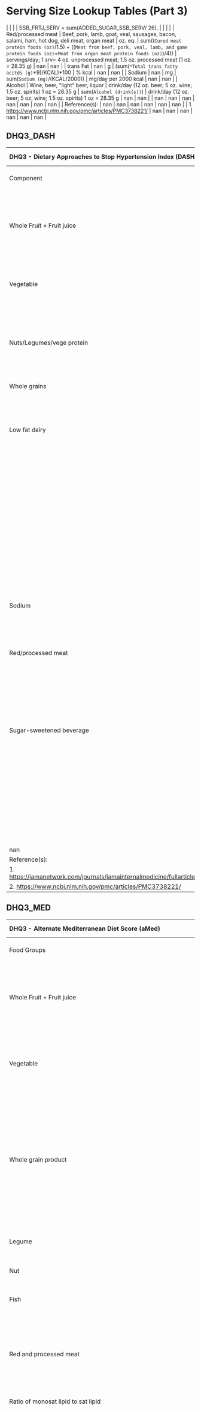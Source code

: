 # Serving Size Lookup Tables (Part 3)

|                                                          |                                                                                               |                                                                     |       SSB_FRTJ_SERV = sum(ADDED_SUGAR_SSB_SERV/ 26),                                                                                                         |                                                                                                             |              |                      |
| Red/processed meat                                       | Beef, pork, lamb, goat, veal, sausages, bacon, salami, ham, hot dog, deli meat, organ meat    | oz. eq.                                                             | sum((`Cured meat protein foods (oz)`/1.5) + ((`Meat from beef, pork, veal, lamb, and game protein foods (oz)`+`Meat from organ meat protein foods (oz)`)/4)) | servings/day; 1 srv= 4 oz. unprocessed meat; 1.5 oz. processed meat (1 oz. = 28.35 g)                       | nan          | nan                  |
| trans Fat                                                | nan                                                                                           | g                                                                   | (sum(`*Total trans fatty acitds (g)`*9)/KCAL)*100                                                                                                            | % kcal                                                                                                      | nan          | nan                  |
| Sodium                                                   | nan                                                                                           | mg                                                                  | sum(`Sodium (mg)`/(KCAL/2000))                                                                                                                               | mg/day per 2000 kcal                                                                                        | nan          | nan                  |
| Alcohol                                                  | Wine, beer, "light" beer, liquor                                                              | drink/day (12 oz. beer; 5 oz. wine; 1.5 oz. spirits) 1 oz = 28.35 g | sum(`Alcohol (drink(s))`)                                                                                                                                    | drink/day (12 oz. beer; 5 oz. wine; 1.5 oz. spirits) 1 oz = 28.35 g                                         | nan          | nan                  |
| nan                                                      | nan                                                                                           | nan                                                                 | nan                                                                                                                                                          | nan                                                                                                         | nan          | nan                  |
| Reference(s):                                            | nan                                                                                           | nan                                                                 | nan                                                                                                                                                          | nan                                                                                                         | nan          | nan                  |
| 1. https://www.ncbi.nlm.nih.gov/pmc/articles/PMC3738221/ | nan                                                                                           | nan                                                                 | nan                                                                                                                                                          | nan                                                                                                         | nan          | nan                  |


## DHQ3_DASH

| DHQ3 - Dietary Approaches to Stop Hypertension Index (DASH)                 | Unnamed: 1                                                                                    | Unnamed: 2               | Unnamed: 3                                                                                                                                                   | Unnamed: 4                                                                                        | Unnamed: 5           |
|:----------------------------------------------------------------------------|:----------------------------------------------------------------------------------------------|:-------------------------|:-------------------------------------------------------------------------------------------------------------------------------------------------------------|:--------------------------------------------------------------------------------------------------|:---------------------|
| Component                                                                   | Description                                                                                   | Original Units (per day) | Food group serving size calculation                                                                                                                          | Final Units (per day)                                                                             | References           |
| Whole Fruit + Fruit juice                                                   | All whole fruits + 100% juice                                                                 | cup eq.                  | sum(`Total fruit (cups)`)                                                                                                                                    | servings/day (0.5 c of berries; 1 cup=236.59 g; 1 med fruit (1 cup = 236.59 g); 1 cup fruit juice | All from reference 1 |
| Vegetable                                                                   | All vegetable except potatoes and legume                                                      | cup eq.                  | sum(`Dark-green vegetable (cups)` + (`Total red/orange vegetable (cups)` +  `Other starchy vegetable (cups)` + `Other vegetable (cups)`)/0.5)                | servings/day (0.5 c of vege; 1 cup of green leafy (1 cup = 236.59 g)                              | nan                  |
| Nuts/Legumes/vege protein                                                   | Nuts, legumes, and vegetable protein (e.g., tofu)                                             | oz. eq.                  | sum(`Nuts, seeds, soy, and legumes (oz)`)                                                                                                                    | servings/day = 1 srv=1oz (28.35 g) of nuts or 1 TBLSP peanut butter (15 mL), 1 cup legume = 4 oz  | nan                  |
| Whole grains                                                                | nan                                                                                           | oz. eq.                  | sum(`Whole grain (oz)`)                                                                                                                                      | servings/day = 1oz                                                                                | nan                  |
| Low fat dairy                                                               | 2% or less fat milk + yogurt + low-fat ice cream and frozen yogurt + low-fat cheese           | cup eq.                  | SKIM_MILK = c(5.4, 6.4, 10.4)                                                                                                                                | servings/day = 1 glass milk + 1 cup yogurt + 1/2 cup ice cream/frozen yogurt + 1 slice cheese     | nan                  |
|                                                                             |                                                                                               |                          |   LOWF_CHEESE=c(50.2)                                                                                                                                        |                                                                                                   |                      |
|                                                                             |                                                                                               |                          |   LOWF_CREAM=c(64.2, 75.2, 80.1)                                                                                                                             |                                                                                                   |                      |
|                                                                             |                                                                                               |                          |       SKIM_MILK_SERV = case_when(                                                                                                                            |                                                                                                   |                      |
|                                                                             |                                                                                               |                          |         `Food ID` %in% SKIM_MILK ~ `Milk (cups)`,                                                                                                            |                                                                                                   |                      |
|                                                                             |                                                                                               |                          |         TRUE ~ 0                                                                                                                                             |                                                                                                   |                      |
|                                                                             |                                                                                               |                          |       ),                                                                                                                                                     |                                                                                                   |                      |
|                                                                             |                                                                                               |                          |       LOWF_CHEESECREAM_SERV = case_when(                                                                                                                     |                                                                                                   |                      |
|                                                                             |                                                                                               |                          |         `Food ID` %in% LOWF_CHEESE ~ `Total dairy (cups)`*4,                                                                                                 |                                                                                                   |                      |
|                                                                             |                                                                                               |                          |         `Food ID` %in% LOWF_CREAM ~ `Total dairy (cups)`*2,                                                                                                  |                                                                                                   |                      |
|                                                                             |                                                                                               |                          |         TRUE ~ 0                                                                                                                                             |                                                                                                   |                      |
|                                                                             |                                                                                               |                          |       ),                                                                                                                                                     |                                                                                                   |                      |
|                                                                             |                                                                                               |                          |       LOWF_DAIRY_SERV = sum(SKIM_MILK_SERV+LOWF_CHEESECREAM_SERV+`Yogurt (cups)`),                                                                           |                                                                                                   |                      |
| Sodium                                                                      | nan                                                                                           | mg                       | sum(`Sodium (mg)`/(KCAL/2000))                                                                                                                               | mg/day per 2000 kcal                                                                              | nan                  |
| Red/processed meat                                                          | Beef, pork, lamb, goat, veal, sausages, bacon, salami, ham, hot dog, deli meat, organ meat    | oz. eq.                  | sum((`Cured meat protein foods (oz)`/1.5) + ((`Meat from beef, pork, veal, lamb, and game protein foods (oz)`+`Meat from organ meat protein foods (oz)`)/4)) | servings/day; 1 srv= 4 oz. unprocessed meat; 1.5 oz. processed meat (1 oz. = 28.35 g)             | nan                  |
| Sugar-sweetened beverage                                                    | Intake of sugar-sweetened beverages, including soda and fruit drinks, but no 100% fruit juice | g                        | COFFEE_TEA = c(16.1, 17.1, 64.1, 64.2, 1081.1, 1123.1, 1123.2, 1130.2, 1130.5)                                                                               | servings/day = 1 ser= 8oz (1 oz. = 28.35 g)                                                       | nan                  |
|                                                                             |                                                                                               |                          |   DRINK = c(10.6, 10.9, 11.1, 11.2, 1140.1, 1140.2, 1144.1, 1150.1, 1152.1)                                                                                  |                                                                                                   |                      |
|                                                                             |                                                                                               |                          |   SSB = c(COFFEE_TEA, DRINK)                                                                                                                                 |                                                                                                   |                      |
|                                                                             |                                                                                               |                          |       ADDED_SUGAR_SSB_SERV = case_when(                                                                                                                      |                                                                                                   |                      |
|                                                                             |                                                                                               |                          |         `Food ID` %in% SSB ~ `*Added sugars (g)`,                                                                                                            |                                                                                                   |                      |
|                                                                             |                                                                                               |                          |         TRUE ~ 0                                                                                                                                             |                                                                                                   |                      |
|                                                                             |                                                                                               |                          |       )                                                                                                                                                      |                                                                                                   |                      |
|                                                                             |                                                                                               |                          |       SSB_FRTJ_SERV = sum((ADDED_SUGAR_SSB_SERV / 26))                                                                                                       |                                                                                                   |                      |
| nan                                                                         | nan                                                                                           | nan                      | nan                                                                                                                                                          | nan                                                                                               | nan                  |
| Reference(s):                                                               | nan                                                                                           | nan                      | nan                                                                                                                                                          | nan                                                                                               | nan                  |
| 1. https://jamanetwork.com/journals/jamainternalmedicine/fullarticle/414155 | nan                                                                                           | nan                      | nan                                                                                                                                                          | nan                                                                                               | nan                  |
| 2. https://www.ncbi.nlm.nih.gov/pmc/articles/PMC3738221/                    | nan                                                                                           | nan                      | nan                                                                                                                                                          | nan                                                                                               | nan                  |


## DHQ3_MED

| DHQ3 - Alternate Mediterranean Diet Score (aMed)                                                                                                 | Unnamed: 1                                                                                                                   | Unnamed: 2               | Unnamed: 3                                                                                                                                              | Unnamed: 4                                                                                        | Unnamed: 5           |
|:-------------------------------------------------------------------------------------------------------------------------------------------------|:-----------------------------------------------------------------------------------------------------------------------------|:-------------------------|:--------------------------------------------------------------------------------------------------------------------------------------------------------|:--------------------------------------------------------------------------------------------------|:---------------------|
| Food Groups                                                                                                                                      | Description                                                                                                                  | Original Units (per day) | Food group serving size calculation                                                                                                                     | Final Units (per day)                                                                             | References           |
| Whole Fruit + Fruit juice                                                                                                                        | All fruits and 100% fruit juices                                                                                             | cup eq.                  | `Total fruit (cups)`                                                                                                                                    | servings/day (0.5 c of berries; 1 cup=236.59 g; 1 med fruit (1 cup = 236.59 g); 1 cup fruit juice | All from reference 1 |
| Vegetable                                                                                                                                        | All vegetables except potatoes and legumes                                                                                   | cup eq.                  | `Dark-green vegetable (cups)` + (`Total red/orange vegetable (cups)` +  `Other starchy vegetable (cups)` + `Other vegetable (cups)`)/0.5                | 0.5 c of vege; 1 cup of green leafy                                                               | nan                  |
| Whole grain product                                                                                                                              | Whole-grain ready-to-eat cereals, cooked cereals, crackers, dark breads, brown rice, other grains, wheat germ, bran, popcorn | oz. eq.                  | `Whole grain (oz)`                                                                                                                                      | 1oz                                                                                               | nan                  |
| Legume                                                                                                                                           | Tofu, string beans, peas, beans                                                                                              | oz. eq.                  | `Soy products protein foods (oz)`+`Legumes protein foods (oz)`                                                                                          | *oz, 1 cup legume = 4 oz                                                                          | nan                  |
| Nut                                                                                                                                              | Nuts, peanut butter                                                                                                          | oz. eq.                  | `Nuts and seeds protein foods (oz)`                                                                                                                     | *Oz equiv                                                                                         | nan                  |
| Fish                                                                                                                                             | Fish and shrimp, breaded fish                                                                                                | oz. eq.                  | `Seafood (oz)`                                                                                                                                          | serving (4 oz)                                                                                    | nan                  |
| Red and processed meat                                                                                                                           | Beef, pork, lamb, goat, veal, sausages, bacon, salami, ham, hot dog, deli meat, organ meat                                   | oz. eq.                  | (`Cured meat protein foods (oz)`/1.5) + ((`Meat from beef, pork, veal, lamb, and game protein foods (oz)`+`Meat from organ meat protein foods (oz)`)/4) | serving (4 oz. unprocessed meat; 1.5 oz. processed meat)                                          | nan                  |
| Ratio of monosat lipid to sat lipid                                                                                                              | nan                                                                                                                          | g                        | MONSATFAT_SERV = case_when(                                                                                                                             | Ratio                                                                                             | nan                  |
|                                                                                                                                                  |                                                                                                                              |                          |         `Total saturated fatty acids (g)` == 0 ~ 0,                                                                                                     |                                                                                                   |                      |
|                                                                                                                                                  |                                                                                                                              |                          |         TRUE ~ `Total monounsaturated fatty acids (g)`/`Total saturated fatty acids (g)`                                                                |                                                                                                   |                      |
|                                                                                                                                                  |                                                                                                                              |                          |       ),                                                                                                                                                |                                                                                                   |                      |
| Alcohol                                                                                                                                          | Wine, beer, "light" beer, liquor                                                                                             | g                        | `Alcohol (g)`                                                                                                                                           | g                                                                                                 | nan                  |
| nan                                                                                                                                              | nan                                                                                                                          | nan                      | nan                                                                                                                                                     | nan                                                                                               | nan                  |
| Reference(s):                                                                                                                                    | nan                                                                                                                          | nan                      | nan                                                                                                                                                     | nan                                                                                               | nan                  |
| 1. https://www.ahajournals.org/doi/10.1161/CIRCULATIONAHA.108.816736?url_ver=Z39.88-2003&rfr_id=ori:rid:crossref.org&rfr_dat=cr_pub%20%200pubmed | nan                                                                                                                          | nan                      | nan                                                                                                                                                     | nan                                                                                               | nan                  |
| 2. https://www.ncbi.nlm.nih.gov/pmc/articles/PMC3738221/                                                                                         | nan                                                                                                                          | nan                      | nan                                                                                                                                                     | nan                                                                                               | nan                  |


## BLOCK_FFQ_HEI2015

| BLOCK FFQ - Healthy Eating Index-2015                | Unnamed: 1                                                                                                                                          | Unnamed: 2               | Unnamed: 3                                                     | Unnamed: 4                                | Unnamed: 5           |
|:-----------------------------------------------------|:----------------------------------------------------------------------------------------------------------------------------------------------------|:-------------------------|:---------------------------------------------------------------|:------------------------------------------|:---------------------|
| Component                                            | Dietary Constiuents                                                                                                                                 | Original Units (per day) | Food group serving size calculation                            | Final Units (per day)                     | References           |
| Adequacy                                             | nan                                                                                                                                                 | nan                      | nan                                                            | nan                                       | All from reference 1 |
| Total fruit                                          | Total Fruit and fruit juice                                                                                                                         | cup eq.                  | F_TOTAL/(DT_KCAL/1000)                                         | cup eq.                                   | nan                  |
| Whole fruit                                          | Citrus, Melons, Berries + Other Intact Fruits                                                                                                       | cup eq.                  | F_SOLID/(DT_KCAL/1000)                                         | cup eq.                                   | nan                  |
| Total vegetable                                      | Total Vegetables + Legumes (Beans and Peas) in cup equivalents                                                                                      | cup eq.                  | (V_TOTAL+LEGUMES)/(DT_KCAL/1000)                               | cup eq.                                   | nan                  |
| Greens and beans                                     | Dark Green Vegetables + Legumes (Beans and Peas) in cup equivalents                                                                                 | cup eq.                  | (V_DRKGR+LEGUMES)/(DT_KCAL/1000)                               | cup eq.                                   | nan                  |
| Total protein food                                   | Total Meat, Poultry, and Seafood (including organ meats and cured meats) + Eggs + Nuts and Seeds + Soy + Legumes (Beans and Peas) in oz equivalents | oz. eq.                  | (M_MPF+M_EGG+M_NUTSD+M_SOY+(LEGUMES*4))/(DT_KCAL/1000)         | oz. eq.                                   | nan                  |
| Seafood and plant protein                            | Seafood (high in n-3) + Seafood (low in n-3) + Soy + Nuts and Seeds + Legumes (Beans and Peas) in oz equivalents                                    | oz. eq.                  | (M_FISH_HI+M_FISH_LO+M_SOY+M_NUTSD+(LEGUMES*4))/(DT_KCAL/1000) | oz. eq.                                   | nan                  |
| Whole grain                                          | Whole Grains                                                                                                                                        | oz. eq.                  | G_WHL/(DT_KCAL/1000)                                           | oz. eq.                                   | nan                  |
| Dairy                                                | Total Dairy                                                                                                                                         | cup eq.                  | D_TOTAL/(DT_KCAL/1000)                                         | cup eq.                                   | nan                  |
| Fatty Acids                                          | (Total Monounsaturated Fatty Acids + Total Polyunsaturated Fatty Acids)/Total Saturated Fatty Acids                                                 | g                        | FATTYACID_SERV = case_when(                                    | g                                         | nan                  |
|                                                      |                                                                                                                                                     |                          |         DT_SFAT == 0 ~ 0,                                      |                                           |                      |
|                                                      |                                                                                                                                                     |                          |         TRUE ~ (DT_MFAT + DT_PFAT)/DT_SFAT                     |                                           |                      |
|                                                      |                                                                                                                                                     |                          |       )                                                        |                                           |                      |
| Moderation                                           | nan                                                                                                                                                 | nan                      | nan                                                            | nan                                       | nan                  |
| Refined grain                                        | Refined Grains                                                                                                                                      | oz. eq.                  | G_NWHL/(DT_KCAL/1000)                                          | oz. eq.                                   | nan                  |
| Sodium                                               | Sodium                                                                                                                                              | mg                       | (DT_SODI/1000)/(DT_KCAL/1000)                                  | g                                         | nan                  |
| Added sugar                                          | Added Sugars                                                                                                                                        | tsp. eq.                 | ((ADD_SUG*4*4) / DT_KCAL)*100                                  | % of total energy, 1 tsp = 4g, 1g = 4kcal | nan                  |
| Saturated fat                                        | Total Saturated Fatty Acids                                                                                                                         | g                        | ((DT_SFAT*9)/DT_KCAL)*100                                      | % of energy, 1g = 9 kcal                  | nan                  |
| nan                                                  | nan                                                                                                                                                 | nan                      | nan                                                            | nan                                       | nan                  |
| Reference(s):                                        | nan                                                                                                                                                 | nan                      | nan                                                            | nan                                       | nan                  |
| 1. https://www.fns.usda.gov/healthy-eating-index-hei | nan                                                                                                                                                 | nan                      | nan                                                            | nan                                       | nan                  |


## BLOCK_FFQ_AHEI-2010

| BLOCK FFQ - Alternative Healthy Eating Index (AHEI) 2010   | Unnamed: 1                                                                                    | Unnamed: 2                                                          | Unnamed: 3                                                         | Unnamed: 4                                                                                                  | Unnamed: 5   | Unnamed: 6           |
|:-----------------------------------------------------------|:----------------------------------------------------------------------------------------------|:--------------------------------------------------------------------|:-------------------------------------------------------------------|:------------------------------------------------------------------------------------------------------------|:-------------|:---------------------|
| Component                                                  | Description                                                                                   | Original Units (per day)                                            | Food group serving size calculation                                | Final Units (per day)                                                                                       | Notes        | References           |
| Vegetables                                                 | All vegetable except potatoes and legume                                                      | cup eq.                                                             | V_DRKGR + (V_DPYEL + V_OTHER + V_STARCY + V_TOMATO)/0.5            | servings/day (0.5 c of vege; 1 cup of green leafy (1 cup = 236.59 g)                                        | nan          | All from reference 1 |
| Whole Fruit                                                | All whole fruits and no fruit juice                                                           | cup eq.                                                             | F_BERRIES = foodfreq(STRAWBERRIESFREQ)*foodport(STRAWBERRIESQUAN), | servings/day (0.5 c of berries; 1 cup=236.59 g; 1 med fruit (1 cup = 236.59 g)                              | nan          | nan                  |
|                                                            |                                                                                               |                                                                     |       F_WHOLE = F_SOLID - F_BERRIES + F_BERRIES*2,                 |                                                                                                             |              |                      |
| Whole grain                                                | Whole grains in whole grain products                                                          | oz. eq.                                                             | G_WHL/0.035274                                                     | grams/day                                                                                                   | nan          | nan                  |
| Nuts/Legumes/vege protein                                  | Nuts, legumes, and vegetable protein (e.g., tofu)                                             | oz. eq.                                                             | (LEGUMES*4) + M_NUTSD + M_SOY                                      | servings/day = 1 srv=1oz (28.35 g) of nuts and legume or 1 TBLSP peanut butter (15 mL), 1 cup legume = 4 oz | nan          | nan                  |
| PUFA                                                       | nan                                                                                           | g                                                                   | (((DT_TOTN6 + DT_TOTN3 - DT_FA205 - DT_FA226)*9)/ DT_KCAL)*100     | % of energy                                                                                                 | nan          | nan                  |
| Long chain (omega-3) fats (EPA+DHA)                        | nan                                                                                           | g                                                                   | (DT_FA205 + DT_FA226)*1000                                         | mg/day ( oz. = 28.35 g)                                                                                     | nan          | nan                  |
| Sugar-Sweet Bevs (+fruit juice)                            | Intake of sugar-sweetened beverages, including soda and fruit drinks, but no 100% fruit juice | g                                                                   | (GROUP_SUGARYBEVG_TOTAL_GRAMS / 240) + F_JUICE                     | servings/day = 1 ser= 8oz (1 oz. = 28.35 g)                                                                 | nan          | nan                  |
| Red/processed meat                                         | Beef, pork, lamb, goat, veal, sausages, bacon, salami, ham, hot dog, deli meat, organ meat    | oz. eq.                                                             | (M_FRANK /1.5) + ((M_MEAT+M_ORGAN)/4)                              | servings/day; 1 srv= 4 oz. unprocessed meat; 1.5 oz. processed meat (1 oz. = 28.35 g)                       | nan          | nan                  |
| trans Fat                                                  | nan                                                                                           | g                                                                   | ((DT_TRFAT * 9) / DT_KCAL)*100                                     | % kcal                                                                                                      | nan          | nan                  |
| Sodium                                                     | nan                                                                                           | mg                                                                  | DT_SODI/(DT_KCAL/2000)                                             | mg/day per 2000 kcal                                                                                        | nan          | nan                  |
| Alcohol                                                    | Wine, beer, "light" beer, liquor                                                              | drink/day (12 oz. beer; 5 oz. wine; 1.5 oz. spirits) 1 oz = 28.35 g | A_BEV                                                              | drink/day (12 oz. beer; 5 oz. wine; 1.5 oz. spirits) 1 oz = 28.35 g                                         | nan          | nan                  |
| nan                                                        | nan                                                                                           | nan                                                                 | nan                                                                | nan                                                                                                         | nan          | nan                  |
| Reference(s):                                              | nan                                                                                           | nan                                                                 | nan                                                                | nan                                                                                                         | nan          | nan                  |
| 1. https://www.ncbi.nlm.nih.gov/pmc/articles/PMC3738221/   | nan                                                                                           | nan                                                                 | nan                                                                | nan                                                                                                         | nan          | nan                  |


## BLOCK_FFQ_AHEIP

| BLOCK FFQ - Alternative healthy eating index - pregnancy             | Unnamed: 1                                                                                        | Unnamed: 2               | Unnamed: 3                                                                   | Unnamed: 4                                                                            | Unnamed: 5           |
|:---------------------------------------------------------------------|:--------------------------------------------------------------------------------------------------|:-------------------------|:-----------------------------------------------------------------------------|:--------------------------------------------------------------------------------------|:---------------------|
| Component                                                            | Description                                                                                       | Original Units (per day) | Food group serving size calculation                                          | Final Units (per day)                                                                 | Notes                |
| Vegetable                                                            | All vegetable except potatoes and legume                                                          | cup eq.                  | V_DRKGR + (V_DPYEL + V_OTHER + V_STARCY + V_TOMATO)/0.5                      | servings/day (0.5 c of vege; 1 cup of green leafy (1 cup = 236.59 g)                  | All from reference 1 |
| Whole Fruit                                                          | All whole fruits and no fruit juice                                                               | cup eq.                  | F_BERRIES = foodfreq(STRAWBERRIESFREQ)*foodport(STRAWBERRIESQUAN),           | servings/day (0.5 c of berries; 1 cup=236.59 g; 1 med fruit (1 cup = 236.59 g)        | nan                  |
|                                                                      |                                                                                                   |                          |       F_WHOLE = F_SOLID - F_BERRIES + F_BERRIES*2,                           |                                                                                       |                      |
| White meat: Red meat                                                 | White meat = poultry + all fish, red meat = pork + beef + lamb + all organ meats + processed meat | oz. eq.                  | ((M_POULT+M_FISH_HI+M_FISH_LO)/4) /  ((M_FRANK /1.5) + ((M_MEAT+M_ORGAN)/4)) | servings/day; 1 srv= 4 oz. unprocessed meat; 1.5 oz. processed meat (1 oz. = 28.35 g) | nan                  |
| Fiber                                                                | All fiber                                                                                         | g                        | DT_FIBE                                                                      | grams/day                                                                             | nan                  |
| trans Fat                                                            | nan                                                                                               | g                        | ((DT_TRFAT * 9) / DT_KCAL)*100                                               | % of energy                                                                           | nan                  |
| Poly fat: Sat fat                                                    | nan                                                                                               | g                        | DT_PFAT / DT_SFAT                                                            | nan                                                                                   | nan                  |
| Calcium                                                              | nan                                                                                               | mg                       | DT_CALC                                                                      | mg/day                                                                                | nan                  |
| Folate                                                               | nan                                                                                               | mcg                      | DT_FOLFD                                                                     | mcg/day                                                                               | nan                  |
| Iron                                                                 | nan                                                                                               | mg                       | DT_IRON                                                                      | mg/day                                                                                | nan                  |
| nan                                                                  | nan                                                                                               | nan                      | nan                                                                          | nan                                                                                   | nan                  |
| Reference(s):                                                        | nan                                                                                               | nan                      | nan                                                                          | nan                                                                                   | nan                  |
| 1. https://www.jandonline.org/article/S0002-8223(09)00288-0/fulltext | nan                                                                                               | nan                      | nan                                                                          | nan                                                                                   | nan                  |


## BLOCK_FFQ_DASH

| BLOCK FFQ - Dietary Approaches to Stop Hypertension Index (DASH)            | Unnamed: 1                                                                                    | Unnamed: 2               | Unnamed: 3                                                                                    | Unnamed: 4                                                                                        | Unnamed: 5           |
|:----------------------------------------------------------------------------|:----------------------------------------------------------------------------------------------|:-------------------------|:----------------------------------------------------------------------------------------------|:--------------------------------------------------------------------------------------------------|:---------------------|
| Component                                                                   | Description                                                                                   | Original Units (per day) | Food group serving size calculation                                                           | Final Units (per day)                                                                             | References           |
| Whole Fruit + Fruit juice                                                   | All whole fruits + 100% juice                                                                 | cup eq.                  | F_BERRIES = foodfreq(STRAWBERRIESFREQ)*foodport(STRAWBERRIESQUAN),                            | servings/day (0.5 c of berries; 1 cup=236.59 g; 1 med fruit (1 cup = 236.59 g); 1 cup fruit juice | All from reference 1 |
|                                                                             |                                                                                               |                          |       F_WHOLE = F_SOLID - F_BERRIES + F_BERRIES*2,                                            |                                                                                                   |                      |
|                                                                             |                                                                                               |                          |       FRT_FRTJ_SERV = F_WHOLE + JUICE100,                                                     |                                                                                                   |                      |
| Vegetable                                                                   | All vegetable except potatoes and legume                                                      | cup eq.                  | V_DRKGR + (V_DPYEL + V_OTHER + V_STARCY + V_TOMATO)/0.5,                                      | servings/day (0.5 c of vege; 1 cup of green leafy (1 cup = 236.59 g)                              | nan                  |
| Nuts/Legumes/vege protein                                                   | Nuts, legumes, and vegetable protein (e.g., tofu)                                             | oz. eq. or cup           | (LEGUMES*4) + M_NUTSD + M_SOY                                                                 | servings/day = 1 srv=1oz (28.35 g) of nuts or 1 TBLSP peanut butter (15 mL), 1 cup legume = 4 oz  | nan                  |
| Whole grains                                                                | nan                                                                                           | oz. eq.                  | G_WHL                                                                                         | servings/day = 1oz                                                                                | nan                  |
| Low fat dairy                                                               | 2% or less fat milk + yogurt + low-fat ice cream and frozen yogurt + low-fat cheese           | cup eq.                  | LOWF_MILK_SERV = case_when(                                                                   | servings/day = 1 glass milk + 1 cup yogurt + 1/2 cup ice cream/frozen yogurt + 1 slice cheese     | nan                  |
|                                                                             |                                                                                               |                          |         MILKTYPE==4 ~ foodfreq(MILKFREQ) * MILKQUAN,                                          |                                                                                                   |                      |
|                                                                             |                                                                                               |                          |         TRUE ~ 0),                                                                            |                                                                                                   |                      |
|                                                                             |                                                                                               |                          |       YOGURT_SERV = (foodfreq(YOGURTONLYFREQ) *                                               |                                                                                                   |                      |
|                                                                             |                                                                                               |                          |                        foodport(YOGURTONLYQUAN, ref=YOGURT_PORT_DF)) +                        |                                                                                                   |                      |
|                                                                             |                                                                                               |                          |         (foodfreq(BUTTERMILKFREQ) *                                                           |                                                                                                   |                      |
|                                                                             |                                                                                               |                          |            foodport(BUTTERMILKQUAN, ref=BUTTERMILK_PORT_DF)),                                 |                                                                                                   |                      |
|                                                                             |                                                                                               |                          |       LOWF_ICECREAMFROYO_SERV = case_when(                                                    |                                                                                                   |                      |
|                                                                             |                                                                                               |                          |         ICECREAMFROYOTYPE == 2 ~ foodfreq(ICECREAMFROYOFREQ) * foodport(ICECREAMFROYOQUAN)*2, |                                                                                                   |                      |
|                                                                             |                                                                                               |                          |         TRUE ~ 0),                                                                            |                                                                                                   |                      |
|                                                                             |                                                                                               |                          |       LOWF_CHEESE_SERV = case_when(                                                           |                                                                                                   |                      |
|                                                                             |                                                                                               |                          |         CHEESETYPE == 1 ~foodfreq(CHEESEFREQ) * CHEESEQUAN,                                   |                                                                                                   |                      |
|                                                                             |                                                                                               |                          |         TRUE ~ 0),                                                                            |                                                                                                   |                      |
|                                                                             |                                                                                               |                          |       LOWF_DAIRY_SERV = LOWF_MILK_SERV+YOGURT_SERV+LOWF_ICECREAMFROYO_SERV+LOWF_CHEESE_SERV   |                                                                                                   |                      |
| Sodium                                                                      | nan                                                                                           | mg                       | DT_SODI/(DT_KCAL/2000)                                                                        | mg/day per 2000 kcal                                                                              | nan                  |
| Red/processed meat                                                          | Beef, pork, lamb, goat, veal, sausages, bacon, salami, ham, hot dog, deli meat, organ meat    | oz. eq.                  | (M_FRANK /1.5) + ((M_MEAT+M_ORGAN)/4)                                                         | servings/day; 1 srv= 4 oz. unprocessed meat; 1.5 oz. processed meat (1 oz. = 28.35 g)             | nan                  |
| Sugar-sweetened beverage                                                    | Intake of sugar-sweetened beverages, including soda and fruit drinks, but no 100% fruit juice | g                        | GROUP_SUGARYBEVG_TOTAL_GRAMS / 240                                                            | servings/day = 1 ser= 8oz (1 oz. = 28.35 g)                                                       | nan                  |
| nan                                                                         | nan                                                                                           | nan                      | nan                                                                                           | nan                                                                                               | nan                  |
| Reference(s):                                                               | nan                                                                                           | nan                      | nan                                                                                           | nan                                                                                               | nan                  |
| 1. https://jamanetwork.com/journals/jamainternalmedicine/fullarticle/414155 | nan                                                                                           | nan                      | nan                                                                                           | nan                                                                                               | nan                  |
| 2. https://www.ncbi.nlm.nih.gov/pmc/articles/PMC3738221/                    | nan                                                                                           | nan                      | nan                                                                                           | nan                                                                                               | nan                  |


## BLOCK_FFQ_MED

| BLOCK FFQ - Alternate Mediterranean Diet Score (aMed)                                                                                            | Unnamed: 1                                                                                                                   | Unnamed: 2               | Unnamed: 3                                                         | Unnamed: 4                                                                                        | Unnamed: 5           |
|:-------------------------------------------------------------------------------------------------------------------------------------------------|:-----------------------------------------------------------------------------------------------------------------------------|:-------------------------|:-------------------------------------------------------------------|:--------------------------------------------------------------------------------------------------|:---------------------|
| Food Groups                                                                                                                                      | Description                                                                                                                  | Original Units (per day) | Food group serving size calculation                                | Final Units (per day)                                                                             | References           |
| Whole Fruit + Fruit juice                                                                                                                        | All fruits and 100% fruit juices                                                                                             | cup eq.                  | F_BERRIES = foodfreq(STRAWBERRIESFREQ)*foodport(STRAWBERRIESQUAN), | servings/day (0.5 c of berries; 1 cup=236.59 g; 1 med fruit (1 cup = 236.59 g); 1 cup fruit juice | All from reference 1 |
|                                                                                                                                                  |                                                                                                                              |                          |       F_WHOLE = F_SOLID - F_BERRIES + F_BERRIES*2,                 |                                                                                                   |                      |
|                                                                                                                                                  |                                                                                                                              |                          |       FRT_FRTJ_SERV = F_WHOLE + JUICE100,                          |                                                                                                   |                      |
| Vegetable                                                                                                                                        | All vegetables except potatoes and legumes                                                                                   | cup eq.                  | V_DRKGR + (V_DPYEL + V_OTHER + V_STARCY + V_TOMATO)/0.5            | 0.5 c of vege; 1 cup of green leafy                                                               | nan                  |
| Whole grain product                                                                                                                              | Whole-grain ready-to-eat cereals, cooked cereals, crackers, dark breads, brown rice, other grains, wheat germ, bran, popcorn | oz. eq.                  | G_WHL                                                              | 1oz                                                                                               | nan                  |
| Legume                                                                                                                                           | Tofu, string beans, peas, beans                                                                                              | oz. eq.                  | (LEGUMES*4) + M_SOY                                                | *oz, 1 cup legume = 4 oz                                                                          | nan                  |
| Nut                                                                                                                                              | Nuts, peanut butter                                                                                                          | oz. eq.                  | M_NUTSD                                                            | *Oz equiv                                                                                         | nan                  |
| Fish                                                                                                                                             | Fish and shrimp, breaded fish                                                                                                | oz. eq.                  | (M_FISH_HI+M_FISH_LO)/4                                            | serving (4 oz)                                                                                    | nan                  |
| Red and processed meat                                                                                                                           | Beef, pork, lamb, goat, veal, sausages, bacon, salami, ham, hot dog, deli meat, organ meat                                   | oz. eq.                  | (M_FRANK/1.5) +  ((M_MEAT+M_ORGAN)/4)                              | serving (4 oz. unprocessed meat; 1.5 oz. processed meat)                                          | nan                  |
| Ratio of monosat lipid to sat lipid                                                                                                              | nan                                                                                                                          | g                        | DT_MFAT/DT_SFAT                                                    | Ratio                                                                                             | nan                  |
| Alcohol                                                                                                                                          | Wine, beer, "light" beer, liquor                                                                                             | g                        | DT_ALCO                                                            | g                                                                                                 | nan                  |
| nan                                                                                                                                              | nan                                                                                                                          | nan                      | nan                                                                | nan                                                                                               | nan                  |
| Reference(s):                                                                                                                                    | nan                                                                                                                          | nan                      | nan                                                                | nan                                                                                               | nan                  |
| 1. https://www.ahajournals.org/doi/10.1161/CIRCULATIONAHA.108.816736?url_ver=Z39.88-2003&rfr_id=ori:rid:crossref.org&rfr_dat=cr_pub%20%200pubmed | nan                                                                                                                          | nan                      | nan                                                                | nan                                                                                               | nan                  |
| 2. https://www.ncbi.nlm.nih.gov/pmc/articles/PMC3738221/                                                                                         | nan                                                                                                                          | nan                      | nan                                                                | nan                                                                                               | nan                  |


## BLOCK_FFQ_DII

| BLOCK FFQ - Dietary Inflammation Index (DII)                                                                                                                                                     | Unnamed: 1               | Unnamed: 2                                                                  | Unnamed: 3            | Unnamed: 4                 | Unnamed: 5           |
|:-------------------------------------------------------------------------------------------------------------------------------------------------------------------------------------------------|:-------------------------|:----------------------------------------------------------------------------|:----------------------|:---------------------------|:---------------------|
| Food Groups                                                                                                                                                                                      | Original Units (per day) | Food group serving size calculation                                         | Final Units (per day) | Notes                      | References           |
| Alcohol                                                                                                                                                                                          | g                        | DT_ALCO                                                                     | g                     | nan                        | All from reference 1 |
| vitamin B12                                                                                                                                                                                      | μg                       | DT_VB12                                                                     | μg                    | nan                        | nan                  |
| vitamin B6                                                                                                                                                                                       | mg                       | DT_VITB6                                                                    | mg                    | nan                        | nan                  |
| Beta-carotene                                                                                                                                                                                    | μg                       | DT_BCARO                                                                    | μg                    | nan                        | nan                  |
| Caffeine                                                                                                                                                                                         | mg                       | DT_CAFFN/1000                                                               | g                     | nan                        | nan                  |
| Carbohydrate                                                                                                                                                                                     | g                        | DT_CARB                                                                     | g                     | nan                        | nan                  |
| Cholesterol                                                                                                                                                                                      | mg                       | DT_CHOL                                                                     | mg                    | nan                        | nan                  |
| Energy                                                                                                                                                                                           | kcal                     | DT_KCAL                                                                     | kcal                  | nan                        | nan                  |
| Eugenol                                                                                                                                                                                          | mg                       | nan                                                                         | mg                    | Not available in BLOCK FFQ | nan                  |
| Total fat                                                                                                                                                                                        | g                        | DT_TFAT                                                                     | g                     | nan                        | nan                  |
| Fiber                                                                                                                                                                                            | g                        | DT_FIBE                                                                     | g                     | nan                        | nan                  |
| Folic acid                                                                                                                                                                                       | μg                       | DT_FOLAC                                                                    | μg                    | nan                        | nan                  |
| Garlic                                                                                                                                                                                           | g                        | nan                                                                         | g                     | Not available in BLOCK FFQ | nan                  |
| Ginger                                                                                                                                                                                           | g                        | nan                                                                         | g                     | Not available in BLOCK FFQ | nan                  |
| Iron                                                                                                                                                                                             | mg                       | DT_IRON                                                                     | mg                    | nan                        | nan                  |
| Magnesium                                                                                                                                                                                        | mg                       | DT_MAGN                                                                     | mg                    | nan                        | nan                  |
| MUFA                                                                                                                                                                                             | g                        | DT_MFAT                                                                     | g                     | nan                        | nan                  |
| Niacin                                                                                                                                                                                           | mg                       | DT_NIAC                                                                     | mg                    | nan                        | nan                  |
| n-3 fatty acid                                                                                                                                                                                   | g                        | DT_TOTN3                                                                    | g                     | nan                        | nan                  |
| n-6 fatty acid                                                                                                                                                                                   | g                        | DT_TOTN6                                                                    | g                     | nan                        | nan                  |
| Onion                                                                                                                                                                                            | g                        | nan                                                                         | g                     | Not available in BLOCK FFQ | nan                  |
| Protein                                                                                                                                                                                          | g                        | DT_PROT                                                                     | g                     | nan                        | nan                  |
| PUFA                                                                                                                                                                                             | g                        | DT_PFAT                                                                     | g                     | nan                        | nan                  |
| Riboflavin                                                                                                                                                                                       | mg                       | DT_RIBO                                                                     | mg                    | nan                        | nan                  |
| Saffron                                                                                                                                                                                          | g                        | nan                                                                         | g                     | Not available in BLOCK FFQ | nan                  |
| Saturated fat                                                                                                                                                                                    | g                        | DT_SFAT                                                                     | g                     | nan                        | nan                  |
| Selenium                                                                                                                                                                                         | μg                       | DT_SEL                                                                      | μg                    | nan                        | nan                  |
| Thiamin                                                                                                                                                                                          | mg                       | DT_THIA                                                                     | mg                    | nan                        | nan                  |
| Trans fat                                                                                                                                                                                        | g                        | DT_TRFAT                                                                    | g                     | nan                        | nan                  |
| Turmeric                                                                                                                                                                                         | mg                       | nan                                                                         | mg                    | Not available in BLOCK FFQ | nan                  |
| Vitamin A                                                                                                                                                                                        | RE                       | DT_VARAE                                                                    | RE                    | nan                        | nan                  |
| Vitamin C                                                                                                                                                                                        | mg                       | DT_VITC                                                                     | mg                    | nan                        | nan                  |
| Vitamin D                                                                                                                                                                                        | IU                       | DT_VITD*0.025                                                               | μg                    | nan                        | nan                  |
| Vitamin E                                                                                                                                                                                        | mg                       | DT_ATOC                                                                     | mg                    | nan                        | nan                  |
| Zinc                                                                                                                                                                                             | mg                       | DT_ZINC                                                                     | mg                    | nan                        | nan                  |
| Green/black tea                                                                                                                                                                                  | g                        | foodfreq(ICEDTEAFREQ)*ICEDTEAQUAN*240 + foodfreq(HOTTEAFREQ)*HOTTEAQUAN*240 | g                     | nan                        | nan                  |
| Flavan-3-ol                                                                                                                                                                                      | mg                       | nan                                                                         | mg                    | Not available in BLOCK FFQ | nan                  |
| Flavones                                                                                                                                                                                         | mg                       | nan                                                                         | mg                    | Not available in BLOCK FFQ | nan                  |
| Flavonols                                                                                                                                                                                        | mg                       | nan                                                                         | mg                    | Not available in BLOCK FFQ | nan                  |
| Flavonones                                                                                                                                                                                       | mg                       | nan                                                                         | mg                    | Not available in BLOCK FFQ | nan                  |
| Anthocyanidins                                                                                                                                                                                   | mg                       | nan                                                                         | mg                    | Not available in BLOCK FFQ | nan                  |
| Isoflavones                                                                                                                                                                                      | mg                       | DT_ISOFLV                                                                   | mg                    | nan                        | nan                  |
| Pepper                                                                                                                                                                                           | g                        | nan                                                                         | g                     | Not available in BLOCK FFQ | nan                  |
| Thyme/oregano                                                                                                                                                                                    | mg                       | nan                                                                         | mg                    | Not available in BLOCK FFQ | nan                  |
| Rosemary                                                                                                                                                                                         | mg                       | nan                                                                         | mg                    | Not available in BLOCK FFQ | nan                  |
| nan                                                                                                                                                                                              | nan                      | nan                                                                         | nan                   | nan                        | nan                  |
| Reference(s):                                                                                                                                                                                    | nan                      | nan                                                                         | nan                   | nan                        | nan                  |
| https://www.cambridge.org/core/journals/public-health-nutrition/article/designing-and-developing-a-literaturederived-populationbased-dietary-inflammatory-index/30BE2C2295CE93DC6B54F9F9AD50CC68 | nan                      | nan                                                                         | nan                   | nan                        | nan                  |

